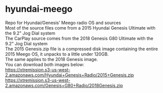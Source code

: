 # hyundai-meego
Repo for Hyundai/Genesis' Meego radio OS and sources <br>
Most of the source files come from a 2015 Hyundai Genesis Ultimate with the 9.2" Jog Dial system<br>
The CarPlay source comes from the 2018 Genesis G80 Ultimate with the 9.2" Jog Dial system<br>
The 2015 Genesis.zip file is a compressed disk image containing the entire 2015 Meego OS, it unpacks to a little under 120GB. <br>
The same applies to the 2018 Genesis image. <br>
You can download both images below:<br>
https://xtremission.s3-us-west-2.amazonaws.com/Hyundai+Genesis+Radio/2015+Genesis.zip<br>
https://xtremission.s3-us-west-2.amazonaws.com/Genesis+G80+Radio/2018Genesis.zip<br>
